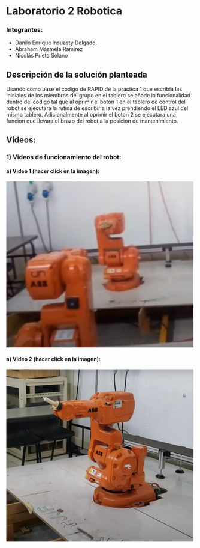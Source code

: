 
# Laboratorio 2 Robotica

### Integrantes: 
- Danilo Enrique Insuasty Delgado.
- Abraham Másmela Ramirez
- Nicolás Prieto Solano
## Descripción de la solución planteada
<p>Usando como base el codigo de RAPID de la practica 1 que escribia las iniciales de los miembros del grupo en el tablero se añade la funcionalidad dentro del codigo tal que al oprimir el boton 1 en el tablero de control del robot se ejecutara la rutina de escribir a la vez prendiendo el LED azul del mismo tablero. Adicionalmente al oprimir el boton 2 se ejecutara una funcion que llevara el brazo del robot a la posicion de mantenimiento.</p>

<h2>Videos:</h2>

<h3>1) Videos de funcionamiento del robot:</h3>
  <h4>a) Video 1 (hacer click en la imagen):</h4>
  <a href="https://youtu.be/UBZBv8D7sB0" target='_blank'><img width=500px src="Videos/image_2023-04-15_195242575.png"/></a>
  <h4>a) Video 2 (hacer click en la imagen):</h4>
  <a href="https://youtu.be/Xxzc5nZoff8" target='blank'><img width=500px src="Videos/Miniatura1.png"/></a>
